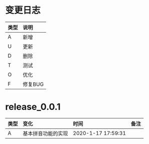 # 变更日志

| 类型 | 说明 |
|:----|:----|
| A | 新增 |
| U | 更新 |
| D | 删除 |
| T | 测试 |
| O | 优化 |
| F | 修复BUG |

# release_0.0.1

| 类型 | 变化 | 时间 | 备注 |
|:---|:---|:---|:---|
| A | 基本拼音功能的实现 | 2020-1-17 17:59:31 | |
